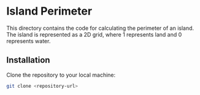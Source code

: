 # Island Perimeter

This directory contains the code for calculating the perimeter of an island. The island is represented as a 2D grid, where 1 represents land and 0 represents water.

## Installation

Clone the repository to your local machine:

```bash
git clone <repository-url>
